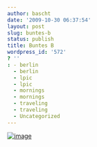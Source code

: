 ```yaml
---
author: bascht
date: '2009-10-30 06:37:54'
layout: post
slug: buntes-b
status: publish
title: Buntes B
wordpress_id: '572'
? ''
: - berlin
  - berlin
  - lpic
  - lpic
  - mornings
  - mornings
  - traveling
  - traveling
  - Uncategorized
---
```


[![image](http://bascht.files.wordpress.com/2009/10/2009-10-30_07-33-19-scaled-1000.jpg?w=300)](http://bascht.files.wordpress.com/2009/10/2009-10-30_07-33-19-scaled-1000.jpg)


